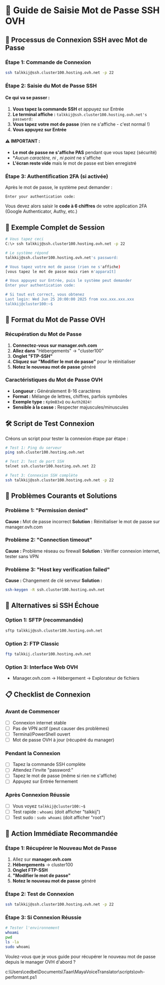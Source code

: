 # 🔑 Guide de Saisie Mot de Passe SSH OVH

## 🎯 Processus de Connexion SSH avec Mot de Passe

### Étape 1: Commande de Connexion
```bash
ssh talkkij@ssh.cluster100.hosting.ovh.net -p 22
```

### Étape 2: Saisie du Mot de Passe SSH

#### Ce qui va se passer :
1. **Vous tapez la commande SSH** et appuyez sur Entrée
2. **Le terminal affiche :** `talkkij@ssh.cluster100.hosting.ovh.net's password:`
3. **Vous tapez votre mot de passe** (rien ne s'affiche - c'est normal !)
4. **Vous appuyez sur Entrée**

#### ⚠️ IMPORTANT : 
- **Le mot de passe ne s'affiche PAS** pendant que vous tapez (sécurité)
- **Aucun caractère, ni *, ni point** ne s'affiche
- **L'écran reste vide** mais le mot de passe est bien enregistré

### Étape 3: Authentification 2FA (si activée)

Après le mot de passe, le système peut demander :
```
Enter your authentication code:
```

Vous devez alors saisir le **code à 6 chiffres** de votre application 2FA (Google Authenticator, Authy, etc.)

## 📝 Exemple Complet de Session

```bash
# Vous tapez ceci
C:\> ssh talkkij@ssh.cluster100.hosting.ovh.net -p 22

# Le système répond
talkkij@ssh.cluster100.hosting.ovh.net's password: 

# Vous tapez votre mot de passe (rien ne s'affiche)
[vous tapez le mot de passe mais rien n'apparaît]

# Vous appuyez sur Entrée, puis le système peut demander
Enter your authentication code: 

# Si tout est correct, vous obtenez
Last login: Wed Jun 25 20:00:00 2025 from xxx.xxx.xxx.xxx
talkkij@cluster100:~$ 
```

## 🔐 Format du Mot de Passe OVH

### Récupération du Mot de Passe
1. **Connectez-vous sur manager.ovh.com**
2. **Allez dans** "Hébergements" → "cluster100"
3. **Onglet "FTP-SSH"**
4. **Cliquez sur "Modifier le mot de passe"** pour le réinitialiser
5. **Notez le nouveau mot de passe** généré

### Caractéristiques du Mot de Passe OVH
- **Longueur :** Généralement 8-16 caractères
- **Format :** Mélange de lettres, chiffres, parfois symboles
- **Exemple type :** `Kp9mB3xQ` ou `Auth2024!`
- **Sensible à la casse :** Respecter majuscules/minuscules

## 🛠️ Script de Test Connexion

Créons un script pour tester la connexion étape par étape :

```bash
# Test 1: Ping du serveur
ping ssh.cluster100.hosting.ovh.net

# Test 2: Test de port SSH
telnet ssh.cluster100.hosting.ovh.net 22

# Test 3: Connexion SSH complète
ssh talkkij@ssh.cluster100.hosting.ovh.net -p 22
```

## 🚨 Problèmes Courants et Solutions

### Problème 1: "Permission denied"
**Cause :** Mot de passe incorrect
**Solution :** Réinitialiser le mot de passe sur manager.ovh.com

### Problème 2: "Connection timeout"
**Cause :** Problème réseau ou firewall
**Solution :** Vérifier connexion internet, tester sans VPN

### Problème 3: "Host key verification failed"
**Cause :** Changement de clé serveur
**Solution :** 
```bash
ssh-keygen -R ssh.cluster100.hosting.ovh.net
```

## 🔄 Alternatives si SSH Échoue

### Option 1: SFTP (recommandée)
```bash
sftp talkkij@ssh.cluster100.hosting.ovh.net
```

### Option 2: FTP Classic
```bash
ftp talkkij.cluster100.hosting.ovh.net
```

### Option 3: Interface Web OVH
- Manager.ovh.com → Hébergement → Explorateur de fichiers

## 📋 Checklist de Connexion

### Avant de Commencer
- [ ] Connexion internet stable
- [ ] Pas de VPN actif (peut causer des problèmes)
- [ ] Terminal/PowerShell ouvert
- [ ] Mot de passe OVH à jour (récupéré du manager)

### Pendant la Connexion
- [ ] Tapez la commande SSH complète
- [ ] Attendez l'invite "password:"
- [ ] Tapez le mot de passe (même si rien ne s'affiche)
- [ ] Appuyez sur Entrée fermement

### Après Connexion Réussie
- [ ] Vous voyez `talkkij@cluster100:~$`
- [ ] Test rapide : `whoami` (doit afficher "talkkij")
- [ ] Test sudo : `sudo whoami` (doit afficher "root")

## 🎯 Action Immédiate Recommandée

### Étape 1: Récupérer le Nouveau Mot de Passe
1. Allez sur **manager.ovh.com**
2. **Hébergements** → cluster100
3. **Onglet FTP-SSH**
4. **"Modifier le mot de passe"**
5. **Notez le nouveau mot de passe** généré

### Étape 2: Test de Connexion
```bash
ssh talkkij@ssh.cluster100.hosting.ovh.net -p 22
```

### Étape 3: Si Connexion Réussie
```bash
# Tester l'environnement
whoami
pwd
ls -la
sudo whoami
```

Voulez-vous que je vous guide pour récupérer le nouveau mot de passe depuis le manager OVH d'abord ?

c:\Users\cedbe\Documents\Taan\MayaVoiceTranslator\scripts\ovh-performant.ps1
